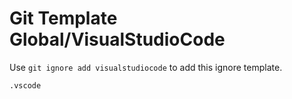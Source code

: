 Git Template Global/VisualStudioCode
===

Use `git ignore add visualstudiocode` to add this ignore template.

```
.vscode

```
